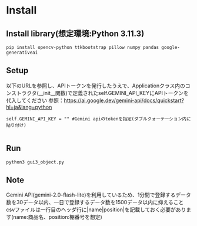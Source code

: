 # Install

## Install library(想定環境:Python 3.11.3)
```
pip install opencv-python ttkbootstrap pillow numpy pandas google-generativeai

```
## Setup
以下のURLを参照し、APIトークンを発行したうえで、Applicationクラス内のコンストラクタ(__init__関数)で定義されたself.GEMINI_API_KEYにAPIトークンを代入してください
参照：https://ai.google.dev/gemini-api/docs/quickstart?hl=ja&lang=python
```
self.GEMINI_API_KEY = "" #Gemini apiのtokenを指定(ダブルクォーテーション内に貼り付け)
        
```

## Run
```
python3 gui3_object.py
```

## Note
Gemini API(gemini-2.0-flash-lite)を利用しているため、1分間で登録するデータ数を30データ以内、一日で登録するデータ数を1500データ以内に抑えること
csvファイルは一行目のヘッダ行に|name|position|を記載しておく必要があります(name:商品名、position:棚番号を想定)



